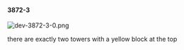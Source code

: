 #### 3872-3
![dev-3872-3-0.png](https://github.com/lil-lab/nlvr/raw/master/nlvr/dev/images/4/dev-3872-3-0.png "dev-3872-3-0.png")

there are exactly two towers with a yellow block at the top